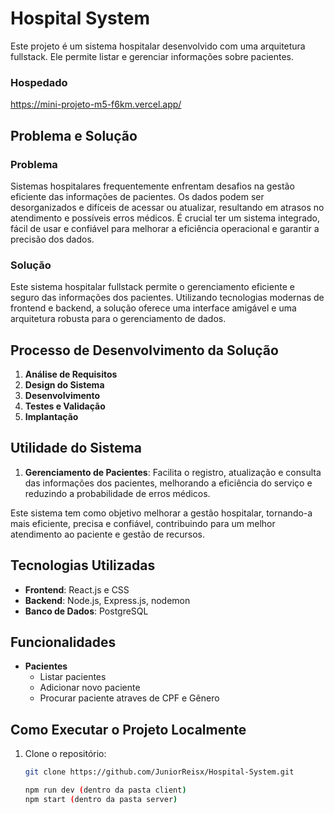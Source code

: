 # Hospital System

Este projeto é um sistema hospitalar desenvolvido com uma arquitetura fullstack. Ele permite listar e gerenciar informações sobre pacientes.

### Hospedado

https://mini-projeto-m5-f6km.vercel.app/

## Problema e Solução

### Problema
Sistemas hospitalares frequentemente enfrentam desafios na gestão eficiente das informações de pacientes. Os dados podem ser desorganizados e difíceis de acessar ou atualizar, resultando em atrasos no atendimento e possíveis erros médicos. É crucial ter um sistema integrado, fácil de usar e confiável para melhorar a eficiência operacional e garantir a precisão dos dados.

### Solução
Este sistema hospitalar fullstack permite o gerenciamento eficiente e seguro das informações dos pacientes. Utilizando tecnologias modernas de frontend e backend, a solução oferece uma interface amigável e uma arquitetura robusta para o gerenciamento de dados.

## Processo de Desenvolvimento da Solução

1. **Análise de Requisitos**
2. **Design do Sistema**
3. **Desenvolvimento**
4. **Testes e Validação**
5. **Implantação**

## Utilidade do Sistema

1. **Gerenciamento de Pacientes**: Facilita o registro, atualização e consulta das informações dos pacientes, melhorando a eficiência do serviço e reduzindo a probabilidade de erros médicos.

Este sistema tem como objetivo melhorar a gestão hospitalar, tornando-a mais eficiente, precisa e confiável, contribuindo para um melhor atendimento ao paciente e gestão de recursos.

## Tecnologias Utilizadas
- **Frontend**: React.js e CSS 
- **Backend**: Node.js, Express.js, nodemon  
- **Banco de Dados**: PostgreSQL

## Funcionalidades

- **Pacientes**
  - Listar pacientes
  - Adicionar novo paciente
  - Procurar paciente atraves de CPF e Gênero

## Como Executar o Projeto Localmente

1. Clone o repositório:
   ```bash
   git clone https://github.com/JuniorReisx/Hospital-System.git
   
   npm run dev (dentro da pasta client)
   npm start (dentro da pasta server)
